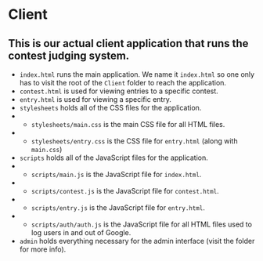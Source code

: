 # Client
## This is our actual client application that runs the contest judging system.
* `index.html` runs the main application. We name it `index.html` so one only has to visit the root of the `Client` folder to reach the application.
* `contest.html` is used for viewing entries to a specific contest.
* `entry.html` is used for viewing a specific entry.
* `stylesheets` holds all of the CSS files for the application.
* * `stylesheets/main.css` is the main CSS file for all HTML files.
* * `stylesheets/entry.css` is the CSS file for `entry.html` (along with `main.css`)
* `scripts` holds all of the JavaScript files for the application.
* * `scripts/main.js` is the JavaScript file for `index.html`.
* * `scripts/contest.js` is the JavaScript file for `contest.html`.
* * `scripts/entry.js` is the JavaScript file for `entry.html`.
* * `scripts/auth/auth.js` is the JavaScript file for all HTML files used to log users in and out of Google.
* `admin` holds everything necessary for the admin interface (visit the folder for more info).